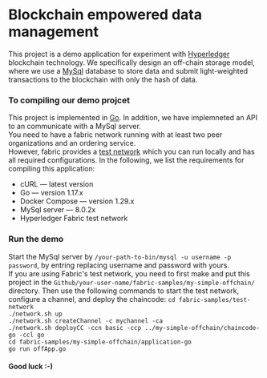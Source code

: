 # Blockchain empowered data management

This project is a demo application for experiment with [Hyperledger](https://www.hyperledger.org/) blockchain technology. We specifically design an off-chain storage model, where we use a [MySql](https://www.mysql.com/) database to store data and submit light-weighted transactions to the blockchain with only the hash of data.<br/>

### To compiling our demo projcet

This project is implemented in [Go](https://golang.org/). In addition, we have implemneted an API to an communicate with a MySql server.<br/>
You need to have a fabric network running with at least two peer organizations and an ordering service.<br/>
However, fabric provides a [test network](https://hyperledger-fabric.readthedocs.io/en/release-2.2/test_network.html) which you can run locally and has all required configurations. In the following, we list the requirements for compiling this application:<br>

- cURL — latest version
- Go — version 1.17.x
- Docker Compose — version 1.29.x
- MySql server — 8.0.2x
- Hyperledger Fabric test network<br/>

### Run the demo

Start the MySql server by `/your-path-to-bin/mysql -u username -p password`, by entring replacing username and password with yours.<br>
If you are using Fabric's test network, you need to first make and put this project in the `Github/your-user-name/fabric-samples/my-simple-offchain/` directory. Then use the following commands to start the test network, configure a channel, and deploy the chaincode:
`cd fabric-samples/test-network`<br/>
`./network.sh up` <br/>
`./network.sh createChannel -c mychannel -ca`<br/>
`./network.sh deployCC -ccn basic -ccp ../my-simple-offchain/chaincode-go -ccl go`<br/>
`cd fabric-samples/my-simple-offchain/application-go`</br>
`go run offApp.go`<br/>

#### Good luck :-)
